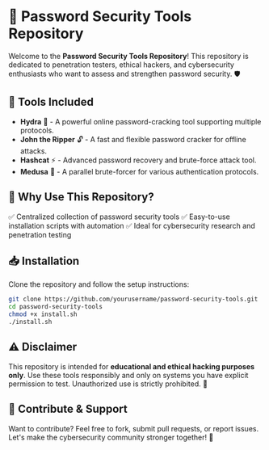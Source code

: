 # 🔐 Password Security Tools Repository

Welcome to the **Password Security Tools Repository**! This repository is dedicated to penetration testers, ethical hackers, and cybersecurity enthusiasts who want to assess and strengthen password security. 🛡️

## 🚀 Tools Included
- **Hydra** 🐍 - A powerful online password-cracking tool supporting multiple protocols.
- **John the Ripper** 🔓 - A fast and flexible password cracker for offline attacks.
- **Hashcat** ⚡ - Advanced password recovery and brute-force attack tool.
- **Medusa** 🦾 - A parallel brute-forcer for various authentication protocols.

## 📌 Why Use This Repository?
✅ Centralized collection of password security tools
✅ Easy-to-use installation scripts with automation
✅ Ideal for cybersecurity research and penetration testing

## 📥 Installation
Clone the repository and follow the setup instructions:
```bash
git clone https://github.com/yourusername/password-security-tools.git
cd password-security-tools
chmod +x install.sh
./install.sh
```

## ⚠️ Disclaimer
This repository is intended for **educational and ethical hacking purposes only**. Use these tools responsibly and only on systems you have explicit permission to test. Unauthorized use is strictly prohibited. 🚫

## 📢 Contribute & Support
Want to contribute? Feel free to fork, submit pull requests, or report issues. Let's make the cybersecurity community stronger together! 🤝

